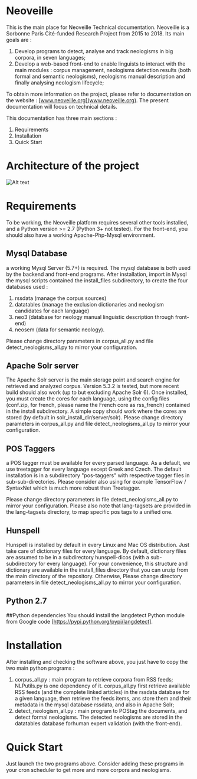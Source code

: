 # Neoveille
 
This is the main place for Neoveille Technical documentation. 
Neoveille is a Sorbonne Paris Cité-funded  Research Project from 2015 to 2018. Its main goals are :

1. Develop programs to detect, analyse and track neologisms in big corpora, in seven languages;
2. Develop a web-based front-end to enable linguists to interact with the main modules : corpus management, neologisms detection results (both formal and semantic neologisms), neologisms manual description and finally analysing neologism lifecycle;

To obtain more information on the project, please refer to documentation on the website : [www.neoveille.org](www.neoveille.org). The present documentation will focus on technical details.

This documentation has three main sections :

1. Requirements
2. Installation
3. Quick Start

# Architecture of the project
![Alt text](relative/path/to/img.jpg?raw=true "Néoveille Architecture")


# Requirements
To be working, the Neoveille platform requires several other tools installed, and a Python version >= 2.7 (Python 3+ not tested). For the front-end, you should also have a working Apache-Php-Mysql environment.

## Mysql Database
a working Mysql Server (5.7+) is required. The mysql database is both used by the backend and front-end programs. After installation, import in Mysql the mysql scripts contained the install_files subdirectory, to create the four databases used : 

1. rssdata (manage the corpus sources)
2. datatables (manage the exclusion dictionaries and neologism candidates for each language)
3. neo3 (database for neology manual linguistic description through front-end)
4. neosem (data for semantic neology).

Please change directory parameters in corpus_all.py and file detect_neologisms_all.py to mirror your configuration.

## Apache Solr server
The Apache Solr server is the main storage point and search engine for retrieved and analyzed corpus. Version 5.3.2 is tested, but more recent build should also work (up to but excluding Apache Solr 6). Once installed, you must create the cores for each language, using the config files (conf.zip, for french, please name the French core as rss_french) contained in the install subdirectory. A simple copy should work where the cores are stored (by default in solr_install_dir/server/solr). Please change directory parameters in corpus_all.py and file detect_neologisms_all.py to mirror your configuration.

## POS Taggers
a POS tagger must be available for every parsed language. As a default, we use treetagger for every language except Greek and Czech. The default installation is in a subdirectory "pos-taggers" with respective tagger files in sub-sub-directories. Please consider also using for example TensorFlow / SyntaxNet which is much more robust than Treetagger. 

Please change directory parameters in file detect_neologisms_all.py to mirror your configuration.
Please also note that lang-tagsets are provided in the lang-tagsets directory, to map specific pos tags to a unified one.

## Hunspell
Hunspell is installed by default in every Linux and Mac OS distribution. Just take care of dictionary files for every language. By default, dictionary files are assumed to be in a subdirectory hunspell-dicos (with a sub-subdirectory for every language). For your convenience, this structure and dictionary are available in the install_files directory that you can unzip from the main directory of the repository. Otherwise, Please change directory parameters in file detect_neologisms_all.py to mirror your configuration.

## Python 2.7

##Python dependencies
You should install the langdetect Python module from Google code [https://pypi.python.org/pypi/langdetect].




# Installation
After installing and checking the software above, you just have to copy the two main python programs : 

1. corpus_all.py : main program to retrieve corpora from RSS feeds; NLPutils.py is one dependency of it. corpus_all.py first retrieve available RSS feeds (and the complete linked articles) in the rssdata database for a given language, then retrieve the feeds items, ans store them and their metadata in the mysql database rssdata, and also in Apache Solr;
2. detect_neologism_all.py : main program to POStag the documents, and detect formal neologisms. The detected neologisms are stored in the datatables database forhuman expert validation (with the front-end).


# Quick Start
Just launch the two programs above. Consider adding these programs in your cron scheduler to get more and more corpora and neologisms.

